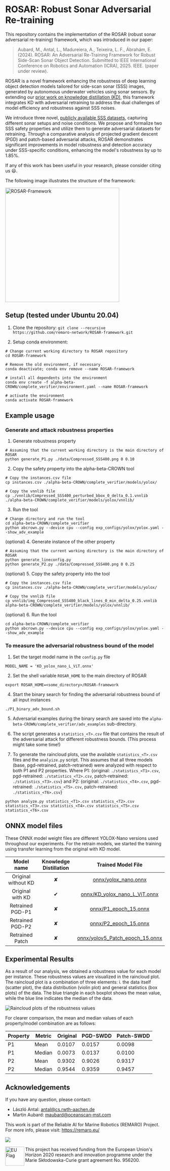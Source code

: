 # ROSAR: Robust Sonar Adversarial Re-training

This repository contains the implementation of the ROSAR (robust sonar adversarial re-training) framework, which was introduced in our paper:

> Aubard, M., Antal, L., Madureiera, A., Teixeira, L. F., Ábrahám, E. (2024). ROSAR: An Adversarial Re-Training Framework for Robust Side-Scan Sonar Object Detection. Submitted to IEEE International Conference on Robotics and Automation (ICRA), 2025. IEEE. (paper under review).

ROSAR is a novel framework enhancing the robustness of deep learning object detection models tailored for side-scan sonar (SSS) images, generated by autonomous underwater vehicles using sonar sensors. By extending our [prior work on knowledge distillation (KD)](https://github.com/remaro-network/KD-YOLOX-ViT), this framework integrates KD with adversarial retraining to address the dual challenges of model efficiency and robustness against SSS noises. 

We introduce three novel, [publicly available SSS datasets](https://zenodo.org/records/13692547), capturing different sonar setups and noise conditions. We propose and formalize two SSS safety properties and utilize them to generate adversarial datasets for retraining. Through a comparative analysis of projected gradient descent (PGD) and patch-based adversarial attacks, ROSAR demonstrates significant improvements in model robustness and detection accuracy under SSS-specific conditions, enhancing the model's robustness by up to 1.85%.

If any of this work has been useful in your research, please consider citing us 😃.

The following image illustrates the structure of the framework:

<img height="360" alt="ROSAR-Framework" src="media/GA-v0-1.png">

## Setup (tested under Ubuntu 20.04)

1. Clone the repository:
`git clone --recursive https://github.com/remaro-network/ROSAR-framework.git`

2. Setup conda environment:
```
# Change current working directory to ROSAR repository
cd ROSAR-framework

# Remove the old environment, if necessary.
conda deactivate; conda env remove --name ROSAR-framework

# install all dependents into the environment
conda env create -f alpha-beta-CROWN/complete_verifier/environment.yaml --name ROSAR-framework

# activate the environment
conda activate ROSAR-framework
```

## Example usage

### Generate and attack robustness properties

1. Generate robustness property
```
# Assuming that the current working directory is the main directory of ROSAR
python generate_P1.py ./data/Compressed_SSS400.png 0 0.10
```

2. Copy the safety property into the alpha-beta-CROWN tool
```
# Copy the instances.csv file
cp instances.csv ./alpha-beta-CROWN/complete_verifier/models/yolox/

# Copy the vnnlib file
cp ./vnnlib/Compressed_SSS400_perturbed_bbox_0_delta_0.1.vnnlib ./alpha-beta-CROWN/complete_verifier/models/yolox/vnnlib/
```
3. Run the tool
```
# Change directory and run the tool
cd alpha-beta-CROWN/complete_verifier
python abcrown.py --device cpu --config exp_configs/yolox/yolox.yaml --show_adv_example
```

(optional) 4. Generate instance of the other property
```
# Assuming that the current working directory is the main directory of ROSAR
python generate_lineconfig.py
python generate_P2.py ./data/Compressed_SSS400.png 0 0.25
```

(optional) 5. Copy the safety property into the tool
```
# Copy the instances.csv file
cp instances.csv ./alpha-beta-CROWN/complete_verifier/models/yolox/

# Copy the vnnlib file
cp vnnlib/img_Compressed_SSS400_black_lines_0_min_delta_0.25.vnnlib alpha-beta-CROWN/complete_verifier/models/yolox/vnnlib/
```

(optional) 6. Run the tool
```
cd alpha-beta-CROWN/complete_verifier
python abcrown.py --device cpu --config exp_configs/yolox/yolox.yaml --show_adv_example
```

### To measure the adversarial robustness bound of the model

1. Set the target model name in the `config.py` file
```
MODEL_NAME = 'KD_yolox_nano_L_ViT.onnx'
```

2. Set the shell variable `ROSAR_HOME` to the main directory of ROSAR
```
export ROSAR_HOME=<some_directory>/ROSAR-framework
```

4. Start the binary search for finding the adversarial robustness bound of all input instances
```
./P1_binary_adv_bound.sh
```

5. Adversarial examples during the binary search are saved into the `alpha-beta-CROWN/complete_verifier/adv_examples` sub-directory.

6. The script generates a `statistics_<T>.csv` file that contains the result of the adversarial attack for different robustness bounds. (This process might take some time!)

7. To generate the raincloud plots, use the available `statistics_<T>.csv` files and the `analyize.py` script. This assumes that all three models (base, pgd-retrained, patch-retrained) were analyzed with respect to both P1 and P2 properties. Where P1: {original: `./statistics_<T1>.csv`, pgd-retrained: `./statistics_<T2>.csv`, patch-retrained: `./statistics_<T3>.csv`} and P2: {original: `./statistics_<T4>.csv`, pgd-retrained: `./statistics_<T5>.csv`, patch-retrained: `./statistics_<T6>.csv`}
```
python analyze.py statistics_<T1>.csv statistics_<T2>.csv statistics_<T3>.csv statistics_<T4>.csv statistics_<T5>.csv statistics_<T6>.csv
```

## ONNX model files

These ONNX model weight files are different YOLOX-Nano versions used throughout our experiments. For the retrain models, we started the training using transfer learning from the original with KD model.

| Model name           | Knowledge Distillation  | Trained Model File                               |
|:----------------------:|:-----:|:--------------------------------:|
| Original without KD  | ✘  | [onnx/yolox_nano.onnx](onnx/yolox_nano.onnx) |
| Original with KD     | ✔ | [onnx/KD_yolox_nano_L_ViT.onnx](onnx/KD_yolox_nano_L_ViT.onnx) |
| Retrained PGD-P1     | ✘  | [onnx/P1_epoch_15.onnx](onnx/P1_epoch_15.onnx) |
| Retrained PGD-P2     | ✘  | [onnx/P2_epoch_15.onnx](onnx/P2_epoch_15.onnx) |
| Retrained Patch      | ✘  | [onnx/yolov5_Patch_epoch_15.onnx](onnx/yolov5_Patch_epoch_15.onnx) |

## Experimental Results

As a result of our analysis, we obtained a robustness value for each model per instance. These robustness values are visualized in the raincloud plot. The raincloud plot is a combination of three elements: i. the data itself (scatter plot), the data distribution (violin plot) and general statistics (box plots) of the data. The blue triangle in each boxplot shows the mean value, while the blue line indicates the median of the data.

![Raincloud plots of the robustness values](raincloud.svg "Robustness boundary analysis")

For clearer comparison, the mean and median values of each property/model combination are as follows:

| Property | Metric | Original | PGD-SWDD | Patch-SWDD |
|----------|--------|----------|----------|------------|
| P1       | Mean   | 0.0107   | 0.0157   | 0.0098     |
| P1       | Median | 0.0073   | 0.0137   | 0.0100     |
| P2       | Mean   | 0.9302   | 0.9026   | 0.9317     |
| P2       | Median | 0.9544   | 0.9359   | 0.9457     |

## Acknowledgements

If you have any question, please contact:
- László Antal: antal@cs.rwth-aachen.de
- Martin Aubard: maubard@oceanscan-mst.com

This work is part of the Reliable AI for Marine Robotics (REMARO) Project. For more info, please visit: https://remaro.eu/

[<img src="media/remaro-right-1024.png">](https://remaro.eu/)

<a href="https://research-and-innovation.ec.europa.eu/funding/funding-opportunities/funding-programmes-and-open-calls/horizon-2020_en">
    <img align="left" height="60" alt="EU Flag" src="https://remaro.eu/wp-content/uploads/2020/09/flag_yellow_low.jpg">
</a>

This project has received funding from the European Union's Horizon 2020 research and innovation programme under the Marie Skłodowska-Curie grant agreement No. 956200.
